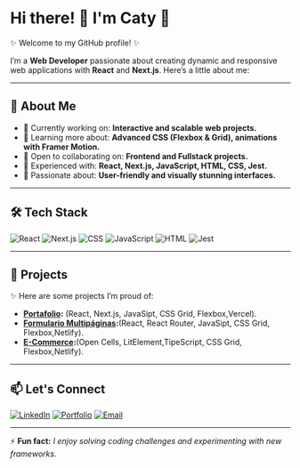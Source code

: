 # Hi there! 👋 I'm Caty 🤩

✨ Welcome to my GitHub profile! ✨  

I’m a **Web Developer** passionate about creating dynamic and responsive web applications with **React** and **Next.js**. Here’s a little about me:

---

## 🚀 About Me
- 🔭 Currently working on: **Interactive and scalable web projects.**
- 🌱 Learning more about: **Advanced CSS (Flexbox & Grid), animations with Framer Motion.**
- 👯 Open to collaborating on: **Frontend and Fullstack projects.**
- 🧪 Experienced with: **React, Next.js, JavaScript, HTML, CSS, Jest.**
- 🎨 Passionate about: **User-friendly and visually stunning interfaces.**

---

## 🛠️ Tech Stack
![React](https://img.shields.io/badge/React-61DAFB?style=for-the-badge&logo=react&logoColor=white)
![Next.js](https://img.shields.io/badge/Next.js-000000?style=for-the-badge&logo=next.js&logoColor=white)
![CSS](https://img.shields.io/badge/CSS-1572B6?style=for-the-badge&logo=css3&logoColor=white)
![JavaScript](https://img.shields.io/badge/JavaScript-F7DF1E?style=for-the-badge&logo=javascript&logoColor=black)
![HTML](https://img.shields.io/badge/HTML-E34F26?style=for-the-badge&logo=html5&logoColor=white)
![Jest](https://img.shields.io/badge/Jest-C21325?style=for-the-badge&logo=jest&logoColor=white)

---

## 🌟 Projects
✨ Here are some projects I’m proud of:

- **[Portafolio](https://github.com/catharygr/portafolio-bubulazi-next-2024):** (React, Next.js, JavaSipt, CSS Grid, Flexbox,Vercel).
- **[Formulario Multipáginas](https://github.com/catharygr/formulario-mutlpagina-react):**(React, React Router, JavaSipt, CSS Grid, Flexbox,Netlify).
- **[E-Commerce](https://github.com/catharygr/e-commerce-open-cells):**(Open Cells, LitElement,TipeScript, CSS Grid, Flexbox,Netlify).

---

## 📫 Let's Connect
[![LinkedIn](https://img.shields.io/badge/LinkedIn-0A66C2?style=for-the-badge&logo=linkedin&logoColor=white)](https://www.linkedin.com/in/tuperfil)
[![Portfolio](https://img.shields.io/badge/Portfolio-FF5722?style=for-the-badge&logo=aboutdotme&logoColor=white)](https://tuportafolio.com)
[![Email](https://img.shields.io/badge/Email-EA4335?style=for-the-badge&logo=gmail&logoColor=white)](mailto:tuemail@gmail.com)

---

⚡ **Fun fact:** _I enjoy solving coding challenges and experimenting with new frameworks._
